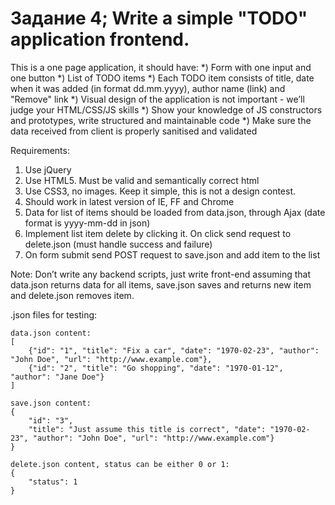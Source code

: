 # Задание 4; Write a simple "TODO" application frontend.

This is a one page application, it should have:
*) Form with one input and one button
*) List of TODO items
*) Each TODO item consists of title, date when it was added (in format dd.mm.yyyy), author name (link) and "Remove" link
*) Visual design of the application is not important - we’ll judge your HTML/CSS/JS skills
*) Show your knowledge of JS constructors and prototypes, write structured and maintainable code
*) Make sure the data received from client is properly sanitised and validated

Requirements:
1) Use jQuery
2) Use HTML5. Must be valid and semantically correct html
2) Use CSS3, no images. Keep it simple, this is not a design contest.
3) Should work in latest version of IE, FF and Chrome
4) Data for list of items should be loaded from data.json, through Ajax (date format is yyyy-mm-dd in json)
5) Implement list item delete by clicking it. On click send request to delete.json (must handle success and failure)
6) On form submit send POST request to save.json and add item to the list

Note:
Don’t write any backend scripts, just write front-end assuming that data.json returns data for all items,
save.json saves and returns new item and delete.json removes item.


.json files for testing:

	data.json content:
	[
		{"id": "1", "title": "Fix a car", "date": "1970-02-23", "author": "John Doe", "url": "http://www.example.com"},
		{"id": "2", "title": "Go shopping", "date": "1970-01-12", "author": "Jane Doe"}
	]

	save.json content:
	{
		"id": "3",
		"title": "Just assume this title is correct", "date": "1970-02-23", "author": "John Doe", "url": "http://www.example.com"}
	}

	delete.json content, status can be either 0 or 1:
	{
		"status": 1
	}